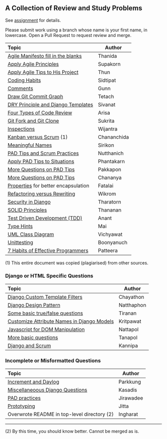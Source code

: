 ## A Collection of Review and Study Problems

See [assignment](https://cpske.github.io/ISP/assignment/problemset-assignment) for details.

Please submit work using a branch whose name is your first name, in lowercase. Open a Pull Request to request review and merge.

| Topic                                                           | Author  |
|:----------------------------------------------------------------|---------|
| [Agile Manifesto fill in the blanks](agile-manifesto/README.md) | Thanida |
| [Apply Agile Principles](agile-software-development/README.md)  | Supakorn|
| [Apply Agile Tips to His Project](agile_tips/README.md)         | Thun    |
| [Coding Habits](sidtipat/README.md)                             | Sidtipat|
| [Comments](comment/README.md)                                   | Gunn    |
| [Draw Git Commit Graph](git-command/README.md)                  | Tetach  |
| [DRY Principle and Django Templates](dry-principle/README.md)   | Sivanat |
| [Four Types of Code Review](4-types-of-code-reviews/README.md)  | Arisa   |
| [Git Fork and Git Clone](git-fork-vs-git-clone/README.md)       | Sukrita |
| [Inspections](inspection-review/README.md)                      | Wijantra|
| [Kanban versus Scrum](kanban-vs-scrum/README.md) (1)            | Chananchida|
| [Meaningful Names](clean-code-meaningful-names/README.md)       | Sirikon |
| [PAD Tips and Scrum Practices](pad-tips-and-scrum/README.md)    | Nutthanich |
| [Apply PAD Tips to Situations](agile-situation/README.md)       | Phantakarn |
| [More Questions on PAD Tips](pad-tips-pakkapon/README.md)       | Pakkapon |
| [More Questions on PAD Tips](pad-tips/README.md)                | Chananya |
| [Properties](properties/README.md) for better encapsulation     | Fatalai |
| [Refactoring versus Rewriting](refactor-vs-rewrite/README.md)   | Wikrom  |
| [Security in Django](security-in-django/README.md)              | Tharatorn |
| [SOLID Principles](solid-principles/README.md)                  | Thananan|
| [Test Driven Development (TDD)](tdd-cycle/README.md)            | Anant   |
| [Type Hints](type-hints/README.md)                              | Mai     |
| [UML Class Diagram](draw-uml/README.md)                         | Vichyawat  |
| [Unittesting](check-code-with-unittest/README.md)               | Boonyanuch |
| [7 Habits of Effective Programmers](effective-programer/README.md) | Patteera |

(1) This entire document was copied (plagiarised) from other sources.

### Django or HTML Specific Questions

| Topic                                                           | Author |
|:----------------------------------------------------------------|--------|
| [Django Custom Template Filters](custom-template-filters/README.md) | Chayathon |
| [Django Design Pattern](django-design-pattern/README.md)        | Natthaphon |
| [Some basic true/false questions](basic-django/README.md)       | Tiranan |
| [Customize Attribute Names in Django Models](django-model-tip/README.md) | Kritpawat |
| [Javascript for DOM Manipulation](DOM-manipulation/README.md)   | Nattapol |
| [More basic questions](about-django/README.md)                  | Tanapol |
| [Django and Scrum](django-scrum/README.md)                      | Kannipa |

### Incomplete or Misformatted Questions 

| Topic                                                           | Author   |
|:----------------------------------------------------------------|----------|
| [Increment and Daylog](increment_and_daylog/README.md)          | Parkkung |
| [Miscellaneoous Django Questions](django-fixtures/README.md)    | Kasadis  |
| [PAD practices](PAD%20practices/README.md)                      | Jirawadee|
| [Prototyping](prototyping/README.md)                            | Jitta    |
| Overwrote README in top-level directory (2)                     | Ingharat |

---
(2) By this time, you should know better.  Cannot be merged as is.


